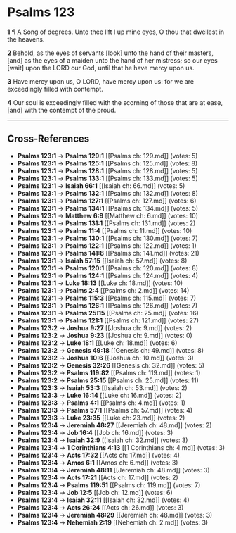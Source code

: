 # Psalms 123

**1** ¶ A Song of degrees. Unto thee lift I up mine eyes, O thou that dwellest in the heavens.

**2** Behold, as the eyes of servants [look] unto the hand of their masters, [and] as the eyes of a maiden unto the hand of her mistress; so our eyes [wait] upon the LORD our God, until that he have mercy upon us.

**3** Have mercy upon us, O LORD, have mercy upon us: for we are exceedingly filled with contempt.

**4** Our soul is exceedingly filled with the scorning of those that are at ease, [and] with the contempt of the proud.

---

## Cross-References

- **Psalms 123:1** → **Psalms 129:1** [[Psalms ch: 129.md]] (votes: 5)
- **Psalms 123:1** → **Psalms 125:1** [[Psalms ch: 125.md]] (votes: 8)
- **Psalms 123:1** → **Psalms 128:1** [[Psalms ch: 128.md]] (votes: 5)
- **Psalms 123:1** → **Psalms 133:1** [[Psalms ch: 133.md]] (votes: 5)
- **Psalms 123:1** → **Isaiah 66:1** [[Isaiah ch: 66.md]] (votes: 5)
- **Psalms 123:1** → **Psalms 132:1** [[Psalms ch: 132.md]] (votes: 8)
- **Psalms 123:1** → **Psalms 127:1** [[Psalms ch: 127.md]] (votes: 6)
- **Psalms 123:1** → **Psalms 134:1** [[Psalms ch: 134.md]] (votes: 5)
- **Psalms 123:1** → **Matthew 6:9** [[Matthew ch: 6.md]] (votes: 10)
- **Psalms 123:1** → **Psalms 131:1** [[Psalms ch: 131.md]] (votes: 2)
- **Psalms 123:1** → **Psalms 11:4** [[Psalms ch: 11.md]] (votes: 10)
- **Psalms 123:1** → **Psalms 130:1** [[Psalms ch: 130.md]] (votes: 7)
- **Psalms 123:1** → **Psalms 122:1** [[Psalms ch: 122.md]] (votes: 1)
- **Psalms 123:1** → **Psalms 141:8** [[Psalms ch: 141.md]] (votes: 21)
- **Psalms 123:1** → **Isaiah 57:15** [[Isaiah ch: 57.md]] (votes: 8)
- **Psalms 123:1** → **Psalms 120:1** [[Psalms ch: 120.md]] (votes: 8)
- **Psalms 123:1** → **Psalms 124:1** [[Psalms ch: 124.md]] (votes: 4)
- **Psalms 123:1** → **Luke 18:13** [[Luke ch: 18.md]] (votes: 10)
- **Psalms 123:1** → **Psalms 2:4** [[Psalms ch: 2.md]] (votes: 14)
- **Psalms 123:1** → **Psalms 115:3** [[Psalms ch: 115.md]] (votes: 7)
- **Psalms 123:1** → **Psalms 126:1** [[Psalms ch: 126.md]] (votes: 7)
- **Psalms 123:1** → **Psalms 25:15** [[Psalms ch: 25.md]] (votes: 16)
- **Psalms 123:1** → **Psalms 121:1** [[Psalms ch: 121.md]] (votes: 27)
- **Psalms 123:2** → **Joshua 9:27** [[Joshua ch: 9.md]] (votes: 2)
- **Psalms 123:2** → **Joshua 9:23** [[Joshua ch: 9.md]] (votes: 0)
- **Psalms 123:2** → **Luke 18:1** [[Luke ch: 18.md]] (votes: 6)
- **Psalms 123:2** → **Genesis 49:18** [[Genesis ch: 49.md]] (votes: 8)
- **Psalms 123:2** → **Joshua 10:6** [[Joshua ch: 10.md]] (votes: 3)
- **Psalms 123:2** → **Genesis 32:26** [[Genesis ch: 32.md]] (votes: 5)
- **Psalms 123:2** → **Psalms 119:82** [[Psalms ch: 119.md]] (votes: 1)
- **Psalms 123:2** → **Psalms 25:15** [[Psalms ch: 25.md]] (votes: 11)
- **Psalms 123:3** → **Isaiah 53:3** [[Isaiah ch: 53.md]] (votes: 2)
- **Psalms 123:3** → **Luke 16:14** [[Luke ch: 16.md]] (votes: 2)
- **Psalms 123:3** → **Psalms 4:1** [[Psalms ch: 4.md]] (votes: 1)
- **Psalms 123:3** → **Psalms 57:1** [[Psalms ch: 57.md]] (votes: 4)
- **Psalms 123:3** → **Luke 23:35** [[Luke ch: 23.md]] (votes: 2)
- **Psalms 123:4** → **Jeremiah 48:27** [[Jeremiah ch: 48.md]] (votes: 2)
- **Psalms 123:4** → **Job 16:4** [[Job ch: 16.md]] (votes: 3)
- **Psalms 123:4** → **Isaiah 32:9** [[Isaiah ch: 32.md]] (votes: 3)
- **Psalms 123:4** → **1 Corinthians 4:13** [[1 Corinthians ch: 4.md]] (votes: 3)
- **Psalms 123:4** → **Acts 17:32** [[Acts ch: 17.md]] (votes: 4)
- **Psalms 123:4** → **Amos 6:1** [[Amos ch: 6.md]] (votes: 3)
- **Psalms 123:4** → **Jeremiah 48:11** [[Jeremiah ch: 48.md]] (votes: 3)
- **Psalms 123:4** → **Acts 17:21** [[Acts ch: 17.md]] (votes: 2)
- **Psalms 123:4** → **Psalms 119:51** [[Psalms ch: 119.md]] (votes: 7)
- **Psalms 123:4** → **Job 12:5** [[Job ch: 12.md]] (votes: 6)
- **Psalms 123:4** → **Isaiah 32:11** [[Isaiah ch: 32.md]] (votes: 4)
- **Psalms 123:4** → **Acts 26:24** [[Acts ch: 26.md]] (votes: 3)
- **Psalms 123:4** → **Jeremiah 48:29** [[Jeremiah ch: 48.md]] (votes: 3)
- **Psalms 123:4** → **Nehemiah 2:19** [[Nehemiah ch: 2.md]] (votes: 3)
